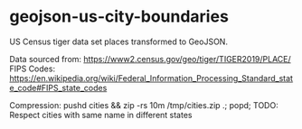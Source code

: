 # geojson-us-city-boundaries

US Census tiger data set places transformed to GeoJSON.

Data sourced from: https://www2.census.gov/geo/tiger/TIGER2019/PLACE/
FIPS Codes: https://en.wikipedia.org/wiki/Federal_Information_Processing_Standard_state_code#FIPS_state_codes

Compression: pushd cities && zip -rs 10m /tmp/cities.zip .; popd;
TODO: Respect cities with same name in different states
